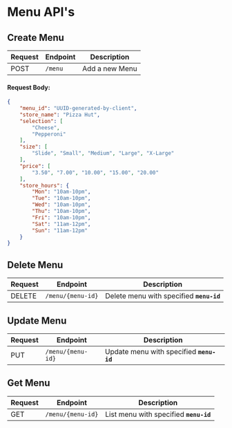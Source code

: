 # Menu API's

## Create Menu
| Request | Endpoint          | Description                                |
|---------|-------------------|--------------------------------------------|
| POST    | `/menu`           | Add a new Menu                             |

#### Request Body:
```json
{
    "menu_id": "UUID-generated-by-client",
    "store_name": "Pizza Hut",
    "selection": [
        "Cheese",
        "Pepperoni"
    ],
    "size": [
        "Slide", "Small", "Medium", "Large", "X-Large"
    ],
    "price": [
        "3.50", "7.00", "10.00", "15.00", "20.00"
    ],
    "store_hours": {
        "Mon": "10am-10pm",
        "Tue": "10am-10pm",
        "Wed": "10am-10pm",
        "Thu": "10am-10pm",
        "Fri": "10am-10pm",
        "Sat": "11am-12pm",
        "Sun": "11am-12pm"
    }
}
```

## Delete Menu
| Request | Endpoint          |  Description                                |
|---------|-------------------|--------------------------------------------|
| DELETE  | `/menu/{menu-id}` |   Delete menu with specified **`menu-id`**   |


## Update Menu
| Request | Endpoint          | Description                                |
|---------|-------------------|--------------------------------------------|
| PUT    | `/menu/{menu-id}`           | Update menu with specified **`menu-id`**                             |


## Get Menu
| Request | Endpoint          | Description                                |
|---------|-------------------|--------------------------------------------|
| GET    | `/menu/{menu-id}`           | List menu with specified **`menu-id`**                            |
